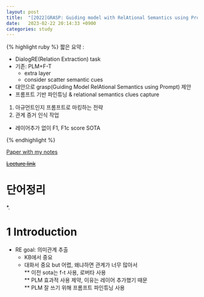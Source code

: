 ```yaml
---
layout: post
title:  "[2022]GRASP: Guiding model with RelAtional Semantics using Prompt"
date:   2023-02-22 20:14:33 +0900
categories: study
---
```






{% highlight ruby %}
짧은 요약 :  

* DialogRE(Relation Extraction) task
* 기존: PLM+F-T
	* extra layer
	* consider scatter semantic cues
* 대안으로 grasp(Guiding Model RelAtional Semantics using Prompt) 제안  
* 프롬프트 기반 파인튜닝 & relational semantics clues capture  
1) 아규먼트인지 프롬프트로 마킹하는 전략
2) 관계 증거 인식 작업  
* 레이어추가 없이 F1, F1c score SOTA  
    
{% endhighlight %}


[Paper with my notes](https://drive.google.com/drive/folders/1SwbJMA7h1nZzc4I-hf9_Ij0bYIEQO5UB?usp=sharing)  


[~~Lecture link~~]()  


# 단어정리  
*.  



   

# 1 Introduction  
* RE goal: 의미관계 추출  
	* KB에서 중요  
	* 대화서 중요 but 어렵, 왜냐하면 관계가 너무 많아서    
** 이전 sota는 f-t 사용, 로버타 사용  
** PLM 효과적 사용 제약, 이유는 레이어 추가했기 때문  
** PLM 잘 쓰기 위해 프롬프트 파인튜닝 사용  
